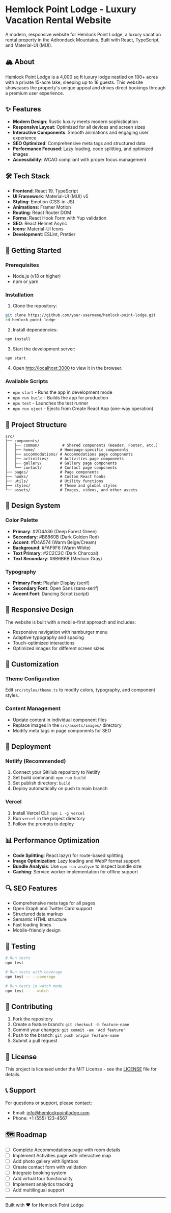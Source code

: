 # Hemlock Point Lodge - Luxury Vacation Rental Website

A modern, responsive website for Hemlock Point Lodge, a luxury vacation rental property in the Adirondack Mountains. Built with React, TypeScript, and Material-UI (MUI).

## 🏔️ About

Hemlock Point Lodge is a 4,000 sq ft luxury lodge nestled on 100+ acres with a private 15-acre lake, sleeping up to 16 guests. This website showcases the property's unique appeal and drives direct bookings through a premium user experience.

## ✨ Features

- **Modern Design**: Rustic luxury meets modern sophistication
- **Responsive Layout**: Optimized for all devices and screen sizes
- **Interactive Components**: Smooth animations and engaging user experience
- **SEO Optimized**: Comprehensive meta tags and structured data
- **Performance Focused**: Lazy loading, code splitting, and optimized images
- **Accessibility**: WCAG compliant with proper focus management

## 🛠️ Tech Stack

- **Frontend**: React 19, TypeScript
- **UI Framework**: Material-UI (MUI) v5
- **Styling**: Emotion (CSS-in-JS)
- **Animations**: Framer Motion
- **Routing**: React Router DOM
- **Forms**: React Hook Form with Yup validation
- **SEO**: React Helmet Async
- **Icons**: Material-UI Icons
- **Development**: ESLint, Prettier

## 🚀 Getting Started

### Prerequisites

- Node.js (v18 or higher)
- npm or yarn

### Installation

1. Clone the repository:
```bash
git clone https://github.com/your-username/hemlock-point-lodge.git
cd hemlock-point-lodge
```

2. Install dependencies:
```bash
npm install
```

3. Start the development server:
```bash
npm start
```

4. Open [http://localhost:3000](http://localhost:3000) to view it in the browser.

### Available Scripts

- `npm start` - Runs the app in development mode
- `npm run build` - Builds the app for production
- `npm test` - Launches the test runner
- `npm run eject` - Ejects from Create React App (one-way operation)

## 📁 Project Structure

```
src/
├── components/
│   ├── common/          # Shared components (Header, Footer, etc.)
│   ├── home/           # Homepage-specific components
│   ├── accommodations/ # Accommodations page components
│   ├── activities/     # Activities page components
│   ├── gallery/        # Gallery page components
│   └── contact/        # Contact page components
├── pages/              # Page components
├── hooks/              # Custom React hooks
├── utils/              # Utility functions
├── styles/             # Theme and global styles
└── assets/             # Images, videos, and other assets
```

## 🎨 Design System

### Color Palette
- **Primary**: #2D4A36 (Deep Forest Green)
- **Secondary**: #B8860B (Dark Golden Rod)
- **Accent**: #D4A574 (Warm Beige/Cream)
- **Background**: #FAF9F6 (Warm White)
- **Text Primary**: #2C2C2C (Dark Charcoal)
- **Text Secondary**: #6B6B6B (Medium Gray)

### Typography
- **Primary Font**: Playfair Display (serif)
- **Secondary Font**: Open Sans (sans-serif)
- **Accent Font**: Dancing Script (script)

## 📱 Responsive Design

The website is built with a mobile-first approach and includes:
- Responsive navigation with hamburger menu
- Adaptive typography and spacing
- Touch-optimized interactions
- Optimized images for different screen sizes

## 🔧 Customization

### Theme Configuration
Edit `src/styles/theme.ts` to modify colors, typography, and component styles.

### Content Management
- Update content in individual component files
- Replace images in the `src/assets/images/` directory
- Modify meta tags in page components for SEO

## 🚀 Deployment

### Netlify (Recommended)
1. Connect your GitHub repository to Netlify
2. Set build command: `npm run build`
3. Set publish directory: `build`
4. Deploy automatically on push to main branch

### Vercel
1. Install Vercel CLI: `npm i -g vercel`
2. Run `vercel` in the project directory
3. Follow the prompts to deploy

## 📊 Performance Optimization

- **Code Splitting**: React.lazy() for route-based splitting
- **Image Optimization**: Lazy loading and WebP format support
- **Bundle Analysis**: Use `npm run analyze` to inspect bundle size
- **Caching**: Service worker implementation for offline support

## 🔍 SEO Features

- Comprehensive meta tags for all pages
- Open Graph and Twitter Card support
- Structured data markup
- Semantic HTML structure
- Fast loading times
- Mobile-friendly design

## 🧪 Testing

```bash
# Run tests
npm test

# Run tests with coverage
npm test -- --coverage

# Run tests in watch mode
npm test -- --watch
```

## 📝 Contributing

1. Fork the repository
2. Create a feature branch: `git checkout -b feature-name`
3. Commit your changes: `git commit -am 'Add feature'`
4. Push to the branch: `git push origin feature-name`
5. Submit a pull request

## 📄 License

This project is licensed under the MIT License - see the [LICENSE](LICENSE) file for details.

## 📞 Support

For questions or support, please contact:
- Email: info@hemlockpointlodge.com
- Phone: +1 (555) 123-4567

## 🗺️ Roadmap

- [ ] Complete Accommodations page with room details
- [ ] Implement Activities page with interactive map
- [ ] Add photo gallery with lightbox
- [ ] Create contact form with validation
- [ ] Integrate booking system
- [ ] Add virtual tour functionality
- [ ] Implement analytics tracking
- [ ] Add multilingual support

---

Built with ❤️ for Hemlock Point Lodge
